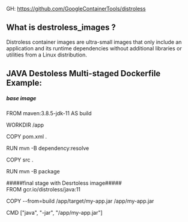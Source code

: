 GH: https://github.com/GoogleContainerTools/distroless  

What is destroless_images ?  
------------

Distroless container images are ultra-small images that only include an application and its runtime dependencies without additional libraries or   
utilities from a Linux distribution.  

JAVA Destoless Multi-staged Dockerfile Example:  
------------------------
##### base image #######  
FROM maven:3.8.5-jdk-11 AS build  
 
WORKDIR /app  

COPY pom.xml .  

RUN mvn -B dependency:resolve  

COPY src .  

RUN mvn -B package  

#####final stage with Desrtoless image#####  
FROM gcr.io/distroless/java:11  

COPY --from=build /app/target/my-app.jar /app/my-app.jar  

CMD ["java", "-jar", "/app/my-app.jar"]  
